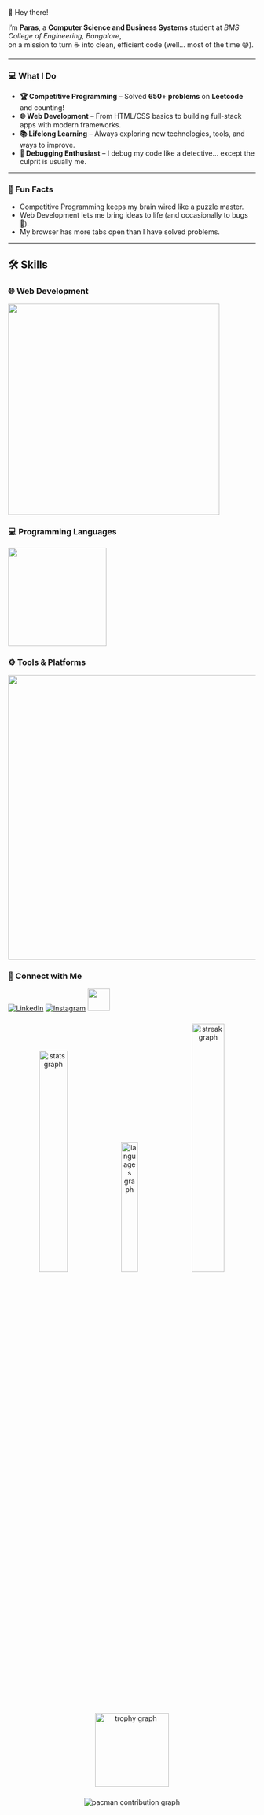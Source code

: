 <link rel="stylesheet" type='text/css' href="https://cdn.jsdelivr.net/gh/devicons/devicon@latest/devicon.min.css" />
👋 Hey there!

I’m **Paras**, a **Computer Science and Business Systems** student at *BMS College of Engineering, Bangalore*,  
on a mission to turn ☕ into clean, efficient code (well… most of the time 😅).

---

### 💻 What I Do
- **🏆 Competitive Programming** – Solved **650+ problems** on **Leetcode** and counting!
- **🌐 Web Development** – From HTML/CSS basics to building full-stack apps with modern frameworks.
- **📚 Lifelong Learning** – Always exploring new technologies, tools, and ways to improve.
- **🐞 Debugging Enthusiast** – I debug my code like a detective… except the culprit is usually me.

---

### 🚀 Fun Facts
- Competitive Programming keeps my brain wired like a puzzle master.  
- Web Development lets me bring ideas to life (and occasionally to bugs 🐛).
- My browser has more tabs open than I have solved problems.

---

## 🛠 Skills

### 🌐 Web Development
<div align="left">
  <a href="https://skillicons.dev">
    <img 
      src="https://skillicons.dev/icons?i=html,css,js,tailwind,vite,react,nodejs,nextjs&perline=10" 
      style="width: 430px; height: auto;"
    />
  </a>
</div>

<!-- Programming Languages -->
### 💻 Programming Languages
<div align="left">
  <a href="https://skillicons.dev">
    <img 
      src="https://skillicons.dev/icons?i=cpp,c,py,java&perline=10" 
      style="width: 200px; height: auto;"
    />
  </a>
</div>

### ⚙️ Tools & Platforms
<div align="left">
  <a href="https://skillicons.dev">
    <img 
      src="https://skillicons.dev/icons?i=vscode,bash,git,github,mongodb,mysql,matlab,gcp,windows,apple&perline=10" 
      style="width: 580px; height: auto;"
    />
  </a>
</div>


### 🤝 Connect with Me
[![LinkedIn](https://skillicons.dev/icons?i=linkedin&size=60)](https://www.linkedin.com/in/paras-yadav2004)
[![Instagram](https://skillicons.dev/icons?i=instagram&size=60)](https://www.instagram.com/parasydv_2004/)
[<img src="https://raw.githubusercontent.com/rahuldkjain/github-profile-readme-generator/master/src/images/icons/Social/leet-code.svg" height="45" />](https://leetcode.com/u/paras_ydv/)




###

<div align="center">
  <img src="https://github-readme-stats.vercel.app/api?username=Paras-ydv&cache_seconds=86400&hide_title=false&hide_rank=false&show_icons=true&include_all_commits=true&count_private=true&disable_animations=false&theme=dracula&locale=en&hide_border=false" width="34%" alt="stats graph" />
  <img src="https://github-readme-stats.vercel.app/api/top-langs/?username=Paras-ydv&theme=dracula&hide_border=false&include_all_commits=true&count_private=true&layout=compact" width="26%" alt="languages graph" />
  <img src="https://streak-stats.demolab.com/?user=Paras-ydv&theme=dracula&hide_border=false" width="36%" alt="streak graph" />
  <img src="https://github-profile-trophy.vercel.app/?username=Paras-ydv&theme=dracula&column=-1&row=1&margin-w=8&margin-h=8&no-bg=false&no-frame=false&order=4" height="150" alt="trophy graph"  />
</div>

###

<div align="center">
  <picture>
    <source media="(prefers-color-scheme: dark)" srcset="https://raw.githubusercontent.com/Paras-ydv/Paras-ydv/output/pacman-contribution-graph-dark.svg">
    <source media="(prefers-color-scheme: light)" srcset="https://raw.githubusercontent.com/Paras-ydv/Paras-ydv/output/pacman-contribution-graph.svg">
    <img alt="pacman contribution graph" src="https://paras-ydv.github.io/Paras-ydv/pacman-contribution-graph.svg">
  </picture>
</div>
